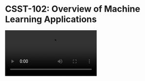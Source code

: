 # CSST-102: Overview of Machine Learning Applications

<video src='Activites/Lab Activity 1/CSST102_LAB-ACTIVITY1_Overview_of_Machine_Learning_Applications.mp4'/>

## Introduction to Machine Learning
Machine learning is a branch of artificial intelligence that allows computers to learn from data and improve from experience without explicit programming. There are three main types of machine learning:
- **Supervised Learning:** Learning from labeled data to make predictions.
- **Unsupervised Learning:** Identifying patterns in unlabeled data.
- **Reinforcement Learning:** Learning through trial and error to maximize rewards.

This presentation explores real-world applications of machine learning in healthcare, finance, and agriculture, highlighting the problems these technologies address, the types of machine learning used, and the impact on each industry.


## Table of Contents
1. [Healthcare: Medical Image Analysis](#healthcare-medical-image-analysis)
2. [Finance: Stock Market Prediction](#finance-stock-market-prediction)
3. [Agriculture: Crop Yield Prediction](#agriculture-crop-yield-prediction)

## Applications

### 1. Application in Healthcare: Medical Image Analysis
- **Problem:** Diagnosing conditions from medical images like X-rays, MRIs, and CT scans.
- **Type of ML Used:** Supervised learning using convolutional neural networks (CNNs) for image classification.
- **Impact:** 
  - Increases diagnostic accuracy.
  - Reduces workload for radiologists.
  - Allows early detection of diseases such as cancer.

### 2. Application in Finance: Stock Market Prediction
- **Problem:** Predicting stock prices to inform trading decisions and investment strategies.
- **Type of ML Used:** Supervised learning using time series analysis and regression models (e.g., LSTM neural networks).
- **Impact:** 
  - Helps investors make informed decisions.
  - Can improve portfolio management.
  - Reduces risk by identifying market trends and anomalies.

### 3. Application in Agriculture: Crop Yield Prediction
- **Problem:** Estimating crop yields based on environmental factors and farm data.
- **Type of ML Used:** Supervised learning using regression models and decision trees.
- **Impact:** 
  - Assists farmers in planning and resource management.
  - Increases agricultural efficiency and productivity.
  - Reduces losses by optimizing planting and harvesting times.

## Summary and Conclusion
Machine learning applications have a transformative impact across various industries:
- **Healthcare:** Enhances diagnostic processes and early disease detection.
- **Finance:** Improves investment strategies and financial security.
- **Agriculture:** Optimizes farming practices and increases productivity.

These applications demonstrate the versatility and potential of machine learning in solving complex real-world problems.

## Questions and Answers
Feel free to ask questions or provide additional insights!
